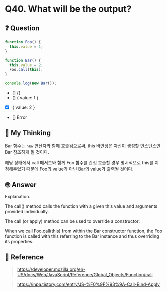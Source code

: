 # Q40. What will be the output?

## ❓ Question

```js
function Foo() {
  this.value = 1;
}

function Bar() {
  this.value = 2;
  Foo.call(this);
}

console.log(new Bar());
```

- [] {}
- [] { value: 1 }
- [x] { value: 2 }
- [] Error

## 🤔 My Thinking

Bar 함수는 `new` 연산자와 함께 호출됨으로써, this 바인딩은 자신이 생성할 인스턴스인 Bar 참조하게 될 것이다.

해당 상태에서 call 메서드와 함께 Foo 함수를 간접 호출할 경우 명시적으로 this를 지정해주었기 때문에 Foo의 value가 아닌 Bar의 value가 출력될 것이다.

## 🤓 Answer

Explanation.

The call() method calls the function with a given this value and arguments provided individually.

The call (or apply) method can be used to override a constructor:

When we call Foo.call(this) from within the Bar constructor function, the Foo function is called with this referring to the Bar instance and thus overriding its properties.

## 📄 Reference

> https://developer.mozilla.org/en-US/docs/Web/JavaScript/Reference/Global_Objects/Function/call

> https://inpa.tistory.com/entry/JS-%F0%9F%93%9A-Call-Bind-Apply

